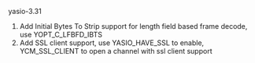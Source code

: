 yasio-3.31
1. Add Initial Bytes To Strip support for length field based frame decode, use YOPT_C_LFBFD_IBTS
2. Add SSL client support, use YASIO_HAVE_SSL to enable, YCM_SSL_CLIENT to open a channel with ssl client support

